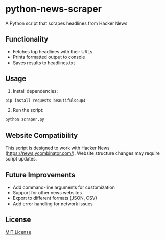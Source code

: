 # python-news-scraper
A Python script that scrapes headlines from Hacker News

## Functionality
- Fetches top headlines with their URLs
- Prints formatted output to console
- Saves results to headlines.txt

## Usage
1. Install dependencies:
```bash
pip install requests beautifulsoup4
```

2. Run the script:
```bash
python scraper.py
```

## Website Compatibility
This script is designed to work with Hacker News (https://news.ycombinator.com/). Website structure changes may require script updates.

## Future Improvements
- Add command-line arguments for customization
- Support for other news websites
- Export to different formats (JSON, CSV)
- Add error handling for network issues

## License
[MIT License](LICENSE)
